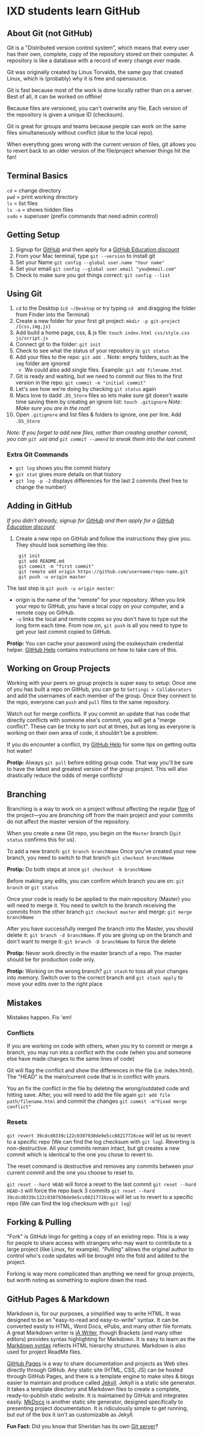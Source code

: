 # IXD students learn GitHub

## About Git (not GitHub)

Git is a "Distributed version control system", which means that every user has their own, complete, copy of the repository stored on their computer. A repository is like a database with a record of every change _ever_ made.

Git was originally created by Linus Torvalds, the same guy that created Linux, which is (probably) why it is free and opensource. 

Git is fast because most of the work is done locally rather than on a server. Best of all, it can be worked on offline! 

Because files are versioned, you can't overwrite any file. Each version of the repository is given a unique ID (checksum).

Git is great for groups and teams because people can work on the same files simultaneously without conflict (due to the local repo).

When everything goes wrong with the current version of files, git allows you to revert back to an older version of the file/project whenver things hit the fan!

## Terminal Basics

`cd` = change directory    
`pwd` = print working directory     
`ls` = list files     
`ls -a` = shows hidden files     
`sudo` = superuser (prefix commands that need admin control)

## Getting Setup

1. Signup for [GitHub](https://github.com/join) and then apply for a [GitHub Education discount](https://education.github.com/discount_requests/new)
2. From your Mac terminal, type `git --version` to install git
3. Set your Name `git config --global user.name "Your name"`
4. Set your email `git config --global user.email "you@email.com"`
5. Check to make sure you got things correct: `git config --list`

## Using Git

1. `cd` to the Desktop (`cd ~/Desktop` or try typing `cd ` and dragging the folder from Finder into the Terminal)
2. Create a new folder for your first git project: `mkdir -p git-project /{css,img,js}`
3. Add build a home page, css, & js file: `touch index.html css/style.css js/script.js`
4. Connect git to the folder: `git init`
5. Check to see what the status of your repository is: `git status`
6. Add your files to the repo: `git add .` Note: empty folders, such as the `img` folder are ignored
    - We could also add single files. Example: `git add filename.html`
7. Git is ready and waiting, but we need to commit our files to the first version in the repo: `git commit -m "initial commit"`
8. Let's see how we're doing by checking `git status` again
9. Macs love to dadd `.DS_Store` files so lets make sure git doesn't waste time saving them by creating an ignore list: `touch .gitignore` _Note: Make sure you are in the root!_
10. Open `.gitignore` and list files & folders to ignore, one per line. Add `.DS_Store`

_Note: If you forget to add new files, rather than creating another commit, you can `git add` and `git commit --amend` to sneak them into the last commit_

### Extra Git Commands

- `git log` shows you the commit history
- `git stat` gives more details on that history
- `git log -p -2` displays differences for the last 2 commits (feel free to change the number)

## Adding in GitHub

_If you didn't already, signup for [GitHub](https://github.com/join) and then apply for a [GitHub Education discount](https://education.github.com/discount_requests/new)_

1. Create a new repo on GitHub and follow the instructions they give you. They should look something like this:
    
        git init
        git add README.md
        git commit -m "first commit"
        git remote add origin https://github.com/username/repo-name.git
        git push -u origin master
    
The last step is `git push -u origin master`: 
- origin is the name of the "remote" for your repository. When you link your repo to GitHub, you have a local copy on your computer, and a remote copy on GitHub.
- `-u` links the local and remote copies so you don't have to type out the long form each time. From now on, `git push` is all you need to type to get your last commit copied to GitHub.

**Protip:** You can cache your password using the osxkeychain credential helper. [GitHub Help](https://help.github.com/articles/updating-credentials-from-the-osx-keychain/) contains instructions on how to take care of this.

## Working on Group Projects

Working with your peers on group projects is super easy to setup: Once one of you has built a repo on GitHub, you can go to `Settings > Collaborators` and add the usernames of each member of the group. Once they connect to the repo, everyone can `push` and `pull` files to the same repository.

Watch out for merge conflicts. If you commit an update that has code that directly conflicts with someone else's commit, you will get a "merge conflict". These can be tricky to sort out at times, but as long as everyone is working on their own area of code, it shouldn't be a problem. 

If you do encounter a conflict, try [GitHub Help](https://help.github.com/articles/resolving-a-merge-conflict-using-the-command-line/) for some tips on getting outta hot water!

**Protip:** Always `git pull` before editing group code. That way you'll be sure to have the latest and greatest version of the group project. This will also drastically reduce the odds of merge conflicts!

## Branching

Branching is a way to work on a project without affecting the regular [flow](https://guides.github.com/introduction/flow/) of the project—you are _branching_ off from the main project and your commits do not affect the master version of the repository.

When you create a new Git repo, you begin on the `Master` branch ()`git status` confirms this for us).

To add a new branch: `git branch branchName`
Once you've created your new branch, you need to switch to that branch `git checkout branchName`

**Protip:** Do both steps at once `git checkout -b branchName`

Before making any edits, you can confirm which branch you are on: `git branch` or `git status`

Once your code is ready to be applied to the main repository (Master) you will need to merge it. You need to switch to the branch receiving the commits from the other branch `git checkout master` and merge: `git merge branchName`

After you have successfully merged the branch into the Master, you should delete it: `git branch -d branchName`. If you are giving up on the branch and don't want to merge it: `git branch -D branchName` to force the delete

**Protip:** Never work directly in the master branch of a repo. The master should be for production code only.

**Protip:** Working on the wrong branch? `git stash` to toss all your changes into memory. Switch over to the correct branch and `git stash apply` to move your edits over to the right place

## Mistakes

Mistakes happen. Fix 'em!

### Conflicts

If you are working on code with others, when you try to commit or merge a branch, you may run into a conflict with the code (when you and someone else have made changes to the same lines of code)

Git will flag the conflict and show the differences in the file (i.e. index.html). The "HEAD" is the main/current code that is in conflict with yours.

You an fix the conflict in the file by deleting the wrong/outdated code and hitting save. After, you will need to add the file again `git add file path/filename.html` and commit the changes `git commit -m"Fixed merge conflict"`

### Resets

`git revert 39cdcd0339c122c0307930de9e5cc08217726cee` will let us to revert to a specific repo (We can find the log checksum with `git log`). Reverting is non-destructive. All your commits remain intact, but git creates a new commit which is identical to the one you chose to revert to.

The reset command is destructive and removes any commits between your current commit and the one you choose to reset to.

`git reset --hard HEAD` will force a reset to the last commit
`git reset --hard HEAD~3` will force the repo back 3 commits
`git reset --hard 39cdcd0339c122c0307930de9e5cc08217726cee` will let us to revert to a specific repo (We can find the log checksum with `git log`)

## Forking & Pulling

"Fork" is GitHub lingo for getting a copy of an existing repo. This is a way for people to share access with strangers who may want to contribute to a large project (like Linux, for example). "Pulling" allows the original author to control who's code updates will be brought into the fold and added to the project. 

Forking is way more complicated than anything we need for group projects, but worth noting as something to explore down the road.

## GitHub Pages & Markdown

Markdown is, for our purposes, a simplified way to write HTML. It was designed to be an "easy-to-read and easy-to-write" syntax. It can be converted easily to HTML, Word Docs, ePubs, and many other file formats. A great Markdown writer is [iA Writer](https://ia.net/writer/), though Brackets (and many other editors) provides syntax highlighting for Markdown. It is easy to learn as the [Markdown syntax](https://daringfireball.net/projects/markdown/syntax) reflects HTML hierarchy structures. Markdown is also used for project ReadMe files.

[GitHub Pages](https://pages.github.com/) is a way to share documentation and projects as Web sites directly through GitHub. Any static site (HTML, CSS, JS) can be hosted through GitHub Pages, and there is a template engine to make sites & blogs easier to maintain and produce called [Jekyll](https://jekyllrb.com/). Jekyll is a static site generator. It takes a template directory and Markdown files to create a complete, ready-to-publish static website. It is maintained by GitHub and integrates easily. [MkDocs](http://www.mkdocs.org/) is another static site generator, designed specifically to presenting project documentation. It is ridiculously simple to get running, but out of the box it isn't as customizable as Jekyll.

**Fun Fact:** Did you know that Sheridan has its own [Git server](http://bender.sheridanc.on.ca/)? 

